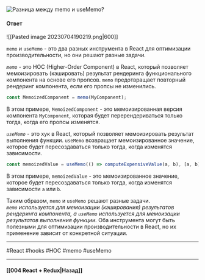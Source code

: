 ![Разница между `memo` и `useMemo`?](https://youtu.be/DgevxmyzymQ?t=166)

#### Ответ

![[Pasted image 20230704190219.png|600]]

`memo` и `useMemo` - это два разных инструмента в React для оптимизации производительности, но они решают разные задачи.

*`memo`* - это HOC (Higher-Order Component) в React, который позволяет мемоизировать (кэшировать) результат рендеринга функционального компонента на основе его пропсов. `memo` предотвращает повторный рендеринг компонента, если его пропсы не изменились.

```jsx
const MemoizedComponent = memo(MyComponent);
```

В этом примере, `MemoizedComponent` - это мемоизированная версия компонента `MyComponent`, которая будет перерендериваться только тогда, когда его пропсы изменятся.

*`useMemo`* - это хук в React, который позволяет мемоизировать результат выполнения функции. `useMemo` возвращает мемоизированное значение, которое будет пересоздаваться только тогда, когда изменятся зависимости.

```jsx
const memoizedValue = useMemo(() => computeExpensiveValue(a, b), [a, b]);
```

В этом примере, `memoizedValue` - это мемоизированное значение, которое будет пересоздаваться только тогда, когда изменятся зависимости `a` или `b`.

Таким образом, `memo` и `useMemo` решают разные задачи. 
*`memo` используется для мемоизации (кэширования) результатов рендеринга компонента, а `useMemo` используется для мемоизации результатов выполнения функции.* Оба инструмента могут быть полезными для оптимизации производительности в React, но их применение зависит от конкретной ситуации.

____
#React #hooks #HOC #memo #useMemo 

____

#### [[004 React + Redux|Назад]]